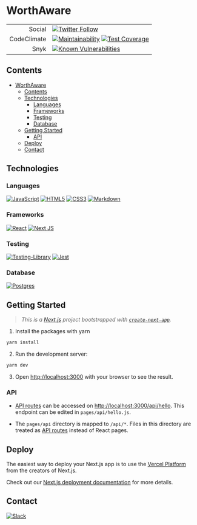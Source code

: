 # WorthAware

| | |
| -: | - |
| Social | [![Twitter Follow](https://img.shields.io/twitter/follow/AwareWorth?label=Follow&style=social)](https://twitter.com/AwareWorth) |
| CodeClimate | [![Maintainability](https://api.codeclimate.com/v1/badges/40f15deabe0d3238ca56/maintainability)](https://codeclimate.com/github/WorthAware/worthaware-web/maintainability) [![Test Coverage](https://api.codeclimate.com/v1/badges/40f15deabe0d3238ca56/test_coverage)](https://codeclimate.com/github/WorthAware/worthaware-web/test_coverage) |
| Snyk | [![Known Vulnerabilities](https://snyk.io/test/github/dwyl/hapi-auth-jwt2/badge.svg?targetFile=package.json)](https://snyk.io/test/github/WorthAware/worthaware-web?targetFile=package.json) |

## Contents
- [WorthAware](#worthaware)
  - [Contents](#contents)
  - [Technologies](#technologies)
    - [Languages](#languages)
    - [Frameworks](#frameworks)
    - [Testing](#testing)
    - [Database](#database)
  - [Getting Started](#getting-started)
    - [API](#api)
  - [Deploy](#deploy)
  - [Contact](#contact)

## Technologies

### Languages
[<img alt="JavaScript" src="https://img.shields.io/badge/javascript%20-%23323330.svg?&style=for-the-badge&logo=javascript&logoColor=%23F7DF1E"/>](https://www.javascript.com/) [<img alt="HTML5" src="https://img.shields.io/badge/html5%20-%23E34F26.svg?&style=for-the-badge&logo=html5&logoColor=white"/>](https://developer.mozilla.org/en-US/docs/Web/Guide/HTML/HTML5) [<img alt="CSS3" src="https://img.shields.io/badge/css3%20-%231572B6.svg?&style=for-the-badge&logo=css3&logoColor=white"/>](https://developer.mozilla.org/en-US/docs/Web/CSS) [<img alt="Markdown" src="https://img.shields.io/badge/markdown-%23000000.svg?&style=for-the-badge&logo=markdown&logoColor=white"/>](https://www.markdownguide.org/)

### Frameworks
[<img alt="React" src="https://img.shields.io/badge/react%20-%2320232a.svg?&style=for-the-badge&logo=react&logoColor=%2361DAFB"/>](https://reactjs.org/) [<img alt="Next JS" src="https://img.shields.io/badge/next%20js%20-%23000000.svg?&style=for-the-badge&logo=next.js&logoColor=white"/>](https://nextjs.org/)

### Testing
[<img alt="Testing-Library" src="https://img.shields.io/badge/-Testing%20Library-%23E33332?&style=for-the-badge&logo=testing-library&logoColor=white"/>](https://testing-library.com/) [<img alt="Jest" src="https://img.shields.io/badge/-jest-%23C21325?&style=for-the-badge&logo=jest&logoColor=white"/>](https://jestjs.io/)


### Database
[<img alt="Postgres" src ="https://img.shields.io/badge/postgres-%23316192.svg?&style=for-the-badge&logo=postgresql&logoColor=white"/>](https://www.postgresql.org/)

## Getting Started

> _This is a [Next.js](https://nextjs.org/) project bootstrapped with [`create-next-app`](https://github.com/vercel/next.js/tree/canary/packages/create-next-app)._

1. Install the packages with yarn

```bash
yarn install
```

2. Run the development server:

```bash
yarn dev
```

3. Open [http://localhost:3000](http://localhost:3000) with your browser to see the result.

### API

- [API routes](https://nextjs.org/docs/api-routes/introduction) can be accessed on [http://localhost:3000/api/hello](http://localhost:3000/api/hello). This endpoint can be edited in `pages/api/hello.js`.

- The `pages/api` directory is mapped to `/api/*`. Files in this directory are treated as [API routes](https://nextjs.org/docs/api-routes/introduction) instead of React pages.

## Deploy

The easiest way to deploy your Next.js app is to use the [Vercel Platform](https://vercel.com/new?utm_medium=default-template&filter=next.js&utm_source=create-next-app&utm_campaign=create-next-app-readme) from the creators of Next.js.

Check out our [Next.js deployment documentation](https://nextjs.org/docs/deployment) for more details.

## Contact

[<img alt="Slack" src="https://img.shields.io/badge/Slack-4A154B?style=for-the-badge&logo=slack&logoColor=white" />](https://worthaware.slack.com)
